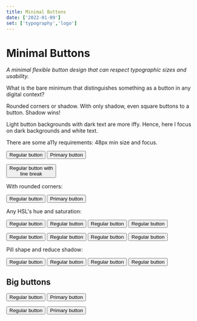 ```yaml
---
title: Minimal Buttons
date: ['2022-01-09']
set: ['typography','logo']
---
```


# Minimal Buttons

*A minimal flexible button design that can respect typographic sizes and usability.*

What is the bare minimum that distinguishes something as a button in any digital context?

Rounded corners or shadow. With only shadow, even square buttons to a button. Shadow wins!

Light button backgrounds with dark text are more iffy. Hence, here I focus on dark backgrounds and white text.

There are some a11y requirements: 48px min size and focus.

<p>
<Button>Regular button</Button>
<Button primary>Primary button</Button>
</p>

<p>
<Button>Regular button with<br>line break</Button>
</p>

With rounded corners:

<p>
<Button class="button--border-radius">Regular button</Button>
<Button class="button--border-radius" primary>Primary button</Button>
</p>

Any HSL's hue and saturation:

<p>
<Button hue=1>Regular button</Button>
<Button hue=100>Regular button</Button>
<Button hue=200>Regular button</Button>
<Button hue=300>Regular button</Button>
</p>

<p>
<Button class="button--border-radius" hue=0>Regular button</Button>
<Button class="button--border-radius" hue=100>Regular button</Button>
<Button class="button--border-radius" hue=200>Regular button</Button>
<Button class="button--border-radius" hue=300>Regular button</Button>
</p>

Pill shape and reduce shadow:

<p>
<Button class="button--pill-radius" hue=0>Regular button</Button>
<Button class="button--pill-radius" hue=100>Regular button</Button>
<Button class="button--pill-radius" hue=200>Regular button</Button>
<Button class="button--pill-radius" hue=300>Regular button</Button>
</p>

<section class="big-buttons">

## Big buttons

<p>
<Button>Regular button</Button>
<Button primary>Primary button</Button>
</p>
<p>
<Button class="button--border-radius">Regular button</Button>
<Button class="button--border-radius" primary>Primary button</Button>
</p>
</section>


<script>
	import Button from '../libs/Button.svelte';
</script>

<style>
	:global(.button--primary) {
		--hue: 215;
		--saturation: 100%;
	}

	:global(.button--border-radius) {
		border-radius: .5rem;
	}

	:global(.button--pill-radius) {
		border-radius: 5rem;
		--shadow-size: .25em;
	}

	.big-buttons :global(.button) {
		font-size: 1.5em;
	}
</style>
